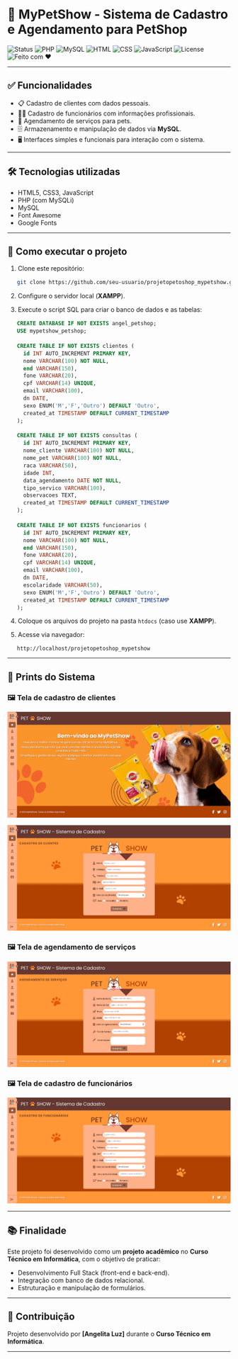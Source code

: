 # 🐾 MyPetShow - Sistema de Cadastro e Agendamento para PetShop

![Status](https://img.shields.io/badge/status-concluído-brightgreen)
![PHP](https://img.shields.io/badge/PHP-7.4+-8892BF?logo=php&logoColor=white)
![MySQL](https://img.shields.io/badge/MySQL-5.7+-4479A1?logo=mysql&logoColor=white)
![HTML](https://img.shields.io/badge/HTML5-E34F26?logo=html5&logoColor=white)
![CSS](https://img.shields.io/badge/CSS3-1572B6?logo=css3&logoColor=white)
![JavaScript](https://img.shields.io/badge/JavaScript-F7DF1E?logo=javascript&logoColor=black)
![License](https://img.shields.io/badge/license-MIT-green)
![Feito com ❤️](https://img.shields.io/badge/feito%20com-%E2%9D%A4-red)

---

## ✅ Funcionalidades

- 📋 Cadastro de clientes com dados pessoais.
- 👩‍💼 Cadastro de funcionários com informações profissionais.
- 📅 Agendamento de serviços para pets.
- 🗄️ Armazenamento e manipulação de dados via **MySQL**.
- 🖥️ Interfaces simples e funcionais para interação com o sistema.

---

## 🛠️ Tecnologias utilizadas

- HTML5, CSS3, JavaScript
- PHP (com MySQLi)
- MySQL
- Font Awesome
- Google Fonts

---

## 🚀 Como executar o projeto

1. Clone este repositório:
```bash
   git clone https://github.com/seu-usuario/projetopetoshop_mypetshow.git
````

2. Configure o servidor local (**XAMPP**).

3. Execute o script SQL para criar o banco de dados e as tabelas:

```sql
   CREATE DATABASE IF NOT EXISTS angel_petshop;
   USE mypetshow_petshop;

   CREATE TABLE IF NOT EXISTS clientes (
     id INT AUTO_INCREMENT PRIMARY KEY,
     nome VARCHAR(100) NOT NULL,
     end VARCHAR(150),
     fone VARCHAR(20),
     cpf VARCHAR(14) UNIQUE,
     email VARCHAR(100),
     dn DATE,
     sexo ENUM('M','F','Outro') DEFAULT 'Outro',
     created_at TIMESTAMP DEFAULT CURRENT_TIMESTAMP
   );

   CREATE TABLE IF NOT EXISTS consultas (
     id INT AUTO_INCREMENT PRIMARY KEY,
     nome_cliente VARCHAR(100) NOT NULL,
     nome_pet VARCHAR(100) NOT NULL,
     raca VARCHAR(50),
     idade INT,
     data_agendamento DATE NOT NULL,
     tipo_servico VARCHAR(100),
     observacoes TEXT,
     created_at TIMESTAMP DEFAULT CURRENT_TIMESTAMP
   );

   CREATE TABLE IF NOT EXISTS funcionarios (
     id INT AUTO_INCREMENT PRIMARY KEY,
     nome VARCHAR(100) NOT NULL,
     end VARCHAR(150),
     fone VARCHAR(20),
     cpf VARCHAR(14) UNIQUE,
     email VARCHAR(100),
     dn DATE,
     escolaridade VARCHAR(50),
     sexo ENUM('M','F','Outro') DEFAULT 'Outro',
     created_at TIMESTAMP DEFAULT CURRENT_TIMESTAMP
   );
```

4. Coloque os arquivos do projeto na pasta `htdocs` (caso use **XAMPP**).

5. Acesse via navegador:

```
   http://localhost/projetopetoshop_mypetshow
```

---

## 📸 Prints do Sistema

### 🖼️ Tela de cadastro de clientes

![Tela Inicial](src/images/print_tela_inicial.png)

![Cadastro de Clientes](src/images/print_cadastro_clientes.png)

### 🖼️ Tela de agendamento de serviços

![Agendamento de Serviços](src/images/print_agendamento.png)

### 🖼️ Tela de cadastro de funcionários

![Cadastro de Funcionários](src/images/print_cadastro_funcionarios.png)

---

## 📚 Finalidade

Este projeto foi desenvolvido como um **projeto acadêmico** no **Curso Técnico em Informática**, com o objetivo de praticar:

* Desenvolvimento Full Stack (front-end e back-end).
* Integração com banco de dados relacional.
* Estruturação e manipulação de formulários.

---

## 🤝 Contribuição

Projeto desenvolvido por **\[Angelita Luz]** durante o **Curso Técnico em Informática**.

---